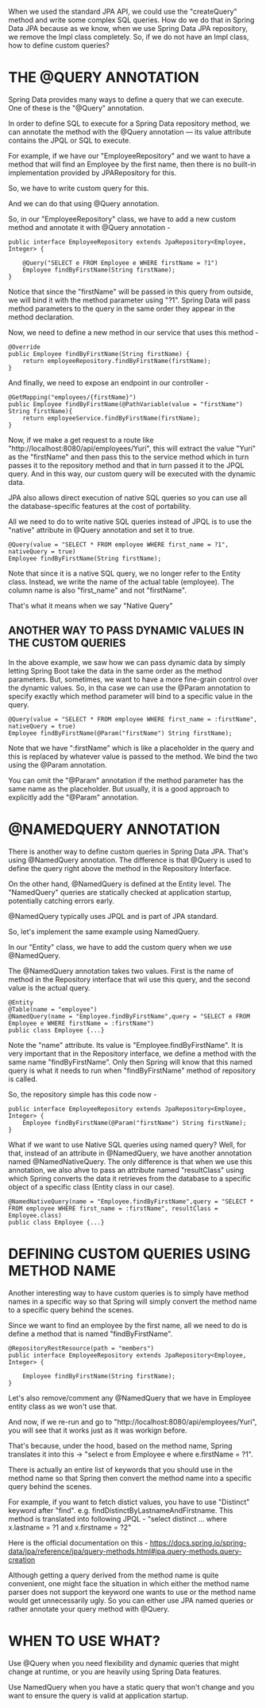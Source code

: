 When we used the standard JPA API, we could use the "createQuery" method and write some complex SQL queries. How do we do that in Spring Data JPA because as we know, when we use Spring Data JPA repository, we remove the Impl class completely. So, if we do not have an Impl class, how to define custom queries?


# THE @QUERY ANNOTATION

Spring Data provides many ways to define a query that we can execute. One of these is the "@Query" annotation.

In order to define SQL to execute for a Spring Data repository method, we can annotate the method with the @Query annotation — its value attribute contains the JPQL or SQL to execute.

For example, if we have our "EmployeeRepository" and we want to have a method that will find an Employee by the first name, then there is no built-in implementation provided by JPARepository for this.

So, we have to write custom query for this.

And we can do that using @Query annotation.

So, in our "EmployeeRepository" class, we have to add a new custom method and annotate it with @Query annotation -

    public interface EmployeeRepository extends JpaRepository<Employee, Integer> {

        @Query("SELECT e FROM Employee e WHERE firstName = ?1")
        Employee findByFirstName(String firstName);
    }

Notice that since the "firstName" will be passed in this query from outside, we will bind it with the method parameter using "?1". Spring Data will pass method parameters to the query in the same order they appear in the method declaration.

Now, we need to define a new method in our service that uses this method -

    @Override
    public Employee findByFirstName(String firstName) {
        return employeeRepository.findByFirstName(firstName);
    }

And finally, we need to expose an endpoint in our controller - 

    @GetMapping("employees/{firstName}")
    public Employee findByFirstName(@PathVariable(value = "firstName") String firstName){
        return employeeService.findByFirstName(firstName);
    }

Now, if we make a get request to a route like "http://localhost:8080/api/employees/Yuri", this will extract the value "Yuri" as the "firstName" and then pass this to the service method which in turn passes it to the repository method and that in turn passed it to the JPQL query. And in this way, our custom query will be executed with the dynamic data.

JPA also allows direct execution of native SQL queries so you can use all the database-specific features at the cost of portability.

All we need to do to write native SQL queries instead of JPQL is to use the "native" attribute in @Query annotation and set it to true.


    @Query(value = "SELECT * FROM employee WHERE first_name = ?1", nativeQuery = true)
    Employee findByFirstName(String firstName);

Note that since it is a native SQL query, we no longer refer to the Entity class. Instead, we write the name of the actual table (employee). The column name is also "first_name" and not "firstName".

That's what it means when we say "Native Query"

## ANOTHER WAY TO PASS DYNAMIC VALUES IN THE CUSTOM QUERIES

In the above example, we saw how we can pass dynamic data by simply letting Spring Boot take the data in the same order as the method parameters. But, sometimes, we want to have a more fine-grain control over the dynamic values. So, in tha case we can use the @Param annotation to specify exactly which method parameter will bind to a specific value in the query.

    @Query(value = "SELECT * FROM employee WHERE first_name = :firstName", nativeQuery = true)
    Employee findByFirstName(@Param("firstName") String firstName);

Note that we have ":firstName" which is like a placeholder in the query and this is replaced by whatever value is passed to the method. We bind the two using the @Param annotation.

You can omit the "@Param" annotation if the method parameter has the same name as the placeholder. But usually, it is a good approach to explicitly add the "@Param" annotation.

# @NAMEDQUERY ANNOTATION

There is another way to define custom queries in Spring Data JPA. That's using @NamedQuery annotation. The difference is that @Query is used to define the query right above the method in the Repository Interface.

On the other hand, @NamedQuery is defined at the Entity level. The "NamedQuery" queries are statically checked at application startup, potentially catching errors early.

@NamedQuery typically uses JPQL and is part of JPA standard.

So, let's implement the same example using NamedQuery.

In our "Entity" class, we have to add the custom query when we use @NamedQuery.

The @NamedQuery annotation takes two values. First is the name of method in the Repository interface that wil use this query, and the second value is the actual query.

    @Entity
    @Table(name = "employee")
    @NamedQuery(name = "Employee.findByFirstName",query = "SELECT e FROM Employee e WHERE firstName = :firstName")
    public class Employee {...}

Note the "name" attribute. Its value is "Employee.findByFirstName". It is very important that in the Repository interface, we define a method with the same name "findByFirstName". Only then Spring will know that this named query is what it needs to run when "findByFirstName" method of repository is called.

So, the repository simple has this code now - 

    public interface EmployeeRepository extends JpaRepository<Employee, Integer> {
        Employee findByFirstName(@Param("firstName") String firstName);
    }

What if we want to use Native SQL queries using named query? Well, for that, instead of an attribute in @NamedQuery, we have another annotation named @NamedNativeQuery. The only difference is that when we use this annotation, we also ahve to pass an attribute named "resultClass" using which Spring converts the data it retrieves from the database to a specific object of a specific class (Entity class in our case).

    @NamedNativeQuery(name = "Employee.findByFirstName",query = "SELECT * FROM employee WHERE first_name = :firstName", resultClass = Employee.class)
    public class Employee {...}

# DEFINING CUSTOM QUERIES USING METHOD NAME

Another interesting way to have custom queries is to simply have method names in a specific way so that Spring will simply convert the method name to a specific query behind the scenes.

Since we want to find an employee by the first name, all we need to do is define a method that is named "findByFirstName".

    @RepositoryRestResource(path = "members")
    public interface EmployeeRepository extends JpaRepository<Employee, Integer> {

        Employee findByFirstName(String firstName);
    }

Let's also remove/comment any @NamedQuery that we have in Employee entity class as we won't use that.

And now, if we re-run and go to "http://localhost:8080/api/employees/Yuri", you will see that it works just as it was workign before.

That's because, under the hood, based on the method name, Spring  translates it into this -> "select e from Employee e where e.firstName = ?1".

There is actually an entire list of keywords that you should use in the method name so that Spring then convert the method name into a specific query behind the scenes.

For example, if you want to fetch distict values, you have to use "Distinct" keyword after "find". e.g. findDistinctByLastnameAndFirstname. This method is translated into following JPQL - "select distinct …​ where x.lastname = ?1 and x.firstname = ?2"

Here is the official documentation on this - https://docs.spring.io/spring-data/jpa/reference/jpa/query-methods.html#jpa.query-methods.query-creation

Although getting a query derived from the method name is quite convenient, one might face the situation in which either the method name parser does not support the keyword one wants to use or the method name would get unnecessarily ugly. So you can either use JPA named queries or rather annotate your query method with @Query.

# WHEN TO USE WHAT?

Use @Query when you need flexibility and dynamic queries that might change at runtime, or you are heavily using Spring Data features.

Use NamedQuery when you have a static query that won't change and you want to ensure the query is valid at application startup.